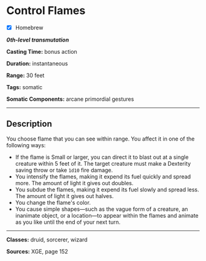 # Control Flames

- [x] Homebrew

***0th-level transmutation***

**Casting Time:** bonus action

**Duration:** instantaneous

**Range:** 30 feet

**Tags:** somatic

**Somatic Components:** arcane primordial gestures

---

## Description
You choose flame that you can see within range. You affect it in one of the following ways:
- If the flame is Small or larger, you can direct it to blast out at a single creature within 5 feet of it. The target creature must make a Dexterity saving throw or take `1d10` fire damage.
- You intensify the flames, making it expend its fuel quickly and spread more. The amount of light it gives out doubles.
- You subdue the flames, making it expend its fuel slowly and spread less. The amount of light it gives out halves.
- You change the flame's color.
- You cause simple shapes&mdash;such as the vague form of a creature, an inanimate object, or a location&mdash;to appear within the flames and animate as you like until the end of your next turn.

---

**Classes:** druid, sorcerer, wizard

**Sources:** XGE, page 152
